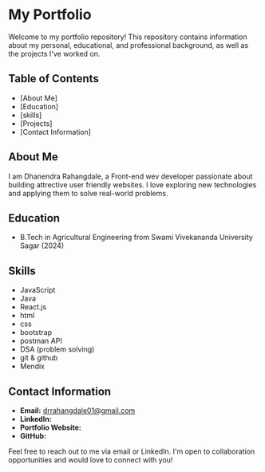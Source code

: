 # My Portfolio

Welcome to my portfolio repository! This repository contains information about my personal, educational, and professional background, as well as the projects I've worked on.

## Table of Contents

- [About Me]
- [Education]
- [skills]
- [Projects]
- [Contact Information]

## About Me

I am Dhanendra Rahangdale, a Front-end wev developer passionate about building attrective user friendly websites. I love exploring new technologies and applying them to solve real-world problems.

## Education

- B.Tech in Agricultural Engineering from Swami Vivekananda University Sagar (2024)

## Skills
- JavaScript
- Java
- React.js
- html
- css
- bootstrap
- postman API
- DSA (problem solving)
- git & github
- Mendix 


## Contact Information

- **Email:**  drrahangdale01@gmail.com
- **LinkedIn:** 
- **Portfolio Website:** 
- **GitHub:** 

Feel free to reach out to me via email or LinkedIn. I'm open to collaboration opportunities and would love to connect with you!
